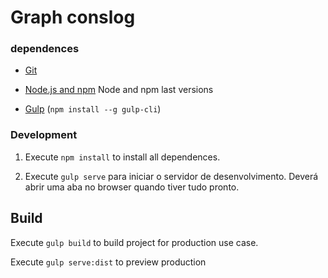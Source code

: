 # Graph conslog
 
### dependences

- [Git](https://git-scm.com/)
- [Node.js and npm](nodejs.org) Node and npm last versions

- [Gulp](http://gulpjs.com/) (`npm install --g gulp-cli`)

### Development

1. Execute `npm install` to install all dependences.

2. Execute `gulp serve` para iniciar o servidor de desenvolvimento. Deverá abrir uma aba no browser quando tiver tudo pronto.

## Build

Execute `gulp build` to build project for production use case.

Execute `gulp serve:dist` to preview production
